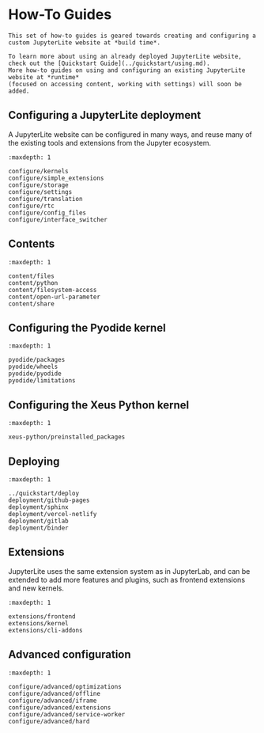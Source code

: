 # How-To Guides

```{note}
This set of how-to guides is geared towards creating and configuring a custom JupyterLite website at *build time*.

To learn more about using an already deployed JupyterLite website, check out the [Quickstart Guide](../quickstart/using.md).
More how-to guides on using and configuring an existing JupyterLite website at *runtime*
(focused on accessing content, working with settings) will soon be added.
```

## Configuring a JupyterLite deployment

A JupyterLite website can be configured in many ways, and reuse many of the existing
tools and extensions from the Jupyter ecosystem.

```{toctree}
:maxdepth: 1

configure/kernels
configure/simple_extensions
configure/storage
configure/settings
configure/translation
configure/rtc
configure/config_files
configure/interface_switcher
```

## Contents

```{toctree}
:maxdepth: 1

content/files
content/python
content/filesystem-access
content/open-url-parameter
content/share
```

## Configuring the Pyodide kernel

```{toctree}
:maxdepth: 1

pyodide/packages
pyodide/wheels
pyodide/pyodide
pyodide/limitations
```

## Configuring the Xeus Python kernel

```{toctree}
:maxdepth: 1

xeus-python/preinstalled_packages
```

## Deploying

```{toctree}
:maxdepth: 1

../quickstart/deploy
deployment/github-pages
deployment/sphinx
deployment/vercel-netlify
deployment/gitlab
deployment/binder
```

## Extensions

JupyterLite uses the same extension system as in JupyterLab, and can be extended to add
more features and plugins, such as frontend extensions and new kernels.

```{toctree}
:maxdepth: 1

extensions/frontend
extensions/kernel
extensions/cli-addons
```

## Advanced configuration

```{toctree}
:maxdepth: 1

configure/advanced/optimizations
configure/advanced/offline
configure/advanced/iframe
configure/advanced/extensions
configure/advanced/service-worker
configure/advanced/hard
```
